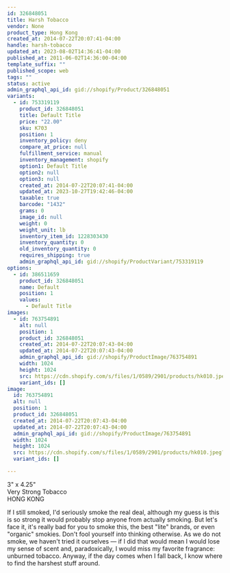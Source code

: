 ```yaml
---
id: 326848051
title: Harsh Tobacco
vendor: None
product_type: Hong Kong
created_at: 2014-07-22T20:07:41-04:00
handle: harsh-tobacco
updated_at: 2023-08-02T14:36:41-04:00
published_at: 2011-06-02T14:36:00-04:00
template_suffix: ""
published_scope: web
tags: ""
status: active
admin_graphql_api_id: gid://shopify/Product/326848051
variants:
  - id: 753319119
    product_id: 326848051
    title: Default Title
    price: "22.00"
    sku: K703
    position: 1
    inventory_policy: deny
    compare_at_price: null
    fulfillment_service: manual
    inventory_management: shopify
    option1: Default Title
    option2: null
    option3: null
    created_at: 2014-07-22T20:07:41-04:00
    updated_at: 2023-10-27T19:42:46-04:00
    taxable: true
    barcode: "1432"
    grams: 0
    image_id: null
    weight: 0
    weight_unit: lb
    inventory_item_id: 1228303430
    inventory_quantity: 0
    old_inventory_quantity: 0
    requires_shipping: true
    admin_graphql_api_id: gid://shopify/ProductVariant/753319119
options:
  - id: 386511659
    product_id: 326848051
    name: Default
    position: 1
    values:
      - Default Title
images:
  - id: 763754891
    alt: null
    position: 1
    product_id: 326848051
    created_at: 2014-07-22T20:07:43-04:00
    updated_at: 2014-07-22T20:07:43-04:00
    admin_graphql_api_id: gid://shopify/ProductImage/763754891
    width: 1024
    height: 1024
    src: https://cdn.shopify.com/s/files/1/0589/2901/products/hk010.jpeg?v=1406074063
    variant_ids: []
image:
  id: 763754891
  alt: null
  position: 1
  product_id: 326848051
  created_at: 2014-07-22T20:07:43-04:00
  updated_at: 2014-07-22T20:07:43-04:00
  admin_graphql_api_id: gid://shopify/ProductImage/763754891
  width: 1024
  height: 1024
  src: https://cdn.shopify.com/s/files/1/0589/2901/products/hk010.jpeg?v=1406074063
  variant_ids: []

---
```


3" x 4.25"  
Very Strong Tobacco  
HONG KONG

If I still smoked, I'd seriously smoke the real deal, although my guess is this is so strong it would probably stop anyone from actually smoking. But let's face it, it's really bad for you to smoke this, the best "lite" brands, or even "organic" smokies. Don't fool yourself into thinking otherwise. As we do not smoke, we haven't tried it ourselves — if I did that would mean I would lose my sense of scent and, paradoxically, I would miss my favorite fragrance: unburned tobacco. Anyway, if the day comes when I fall back, I know where to find the harshest stuff around.